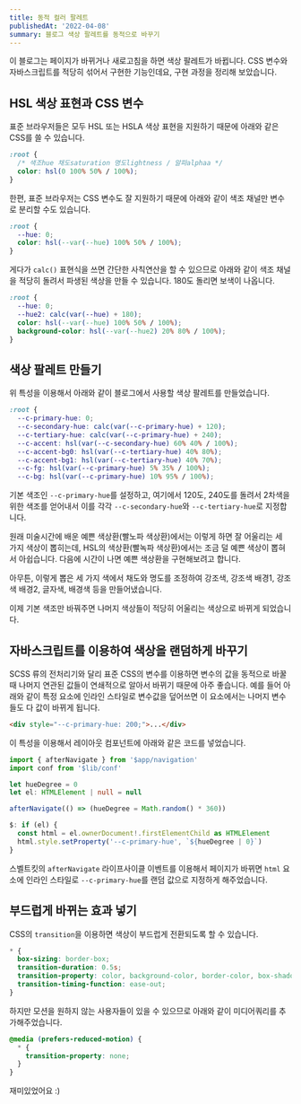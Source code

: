 ```yaml
---
title: 동적 컬러 팔레트
publishedAt: '2022-04-08'
summary: 블로그 색상 팔레트를 동적으로 바꾸기
---
```


이 블로그는 페이지가 바뀌거나 새로고침을 하면 색상 팔레트가 바뀝니다. CSS 변수와 자바스크립트를
적당히 섞어서 구현한 기능인데요, 구현 과정을 정리해 보았습니다.

## HSL 색상 표현과 CSS 변수

표준 브라우저들은 모두 HSL 또는 HSLA 색상 표현을 지원하기 때문에 아래와 같은 CSS를 쓸 수
있습니다.

```css
:root {
  /* 색조hue 채도saturation 명도lightness / 알파alphaa */
  color: hsl(0 100% 50% / 100%);
}
```

한편, 표준 브라우저는 CSS 변수도 잘 지원하기 때문에 아래와 같이 색조 채널만 변수로 분리할 수도
있습니다.

```css
:root {
  --hue: 0;
  color: hsl(--var(--hue) 100% 50% / 100%);
}
```

게다가 `calc()` 표현식을 쓰면 간단한 사칙연산을 할 수 있으므로 아래와 같이 색조 채널을 적당히
돌려서 파생된 색상을 만들 수 있습니다. 180도 돌리면 보색이 나옵니다.

```css
:root {
  --hue: 0;
  --hue2: calc(var(--hue) + 180);
  color: hsl(--var(--hue) 100% 50% / 100%);
  background-color: hsl(--var(--hue2) 20% 80% / 100%);
}
```

## 색상 팔레트 만들기

위 특성을 이용해서 아래와 같이 블로그에서 사용할 색상 팔레트를 만들었습니다.

```css
:root {
  --c-primary-hue: 0;
  --c-secondary-hue: calc(var(--c-primary-hue) + 120);
  --c-tertiary-hue: calc(var(--c-primary-hue) + 240);
  --c-accent: hsl(var(--c-secondary-hue) 60% 40% / 100%);
  --c-accent-bg0: hsl(var(--c-tertiary-hue) 40% 80%);
  --c-accent-bg1: hsl(var(--c-tertiary-hue) 40% 70%);
  --c-fg: hsl(var(--c-primary-hue) 5% 35% / 100%);
  --c-bg: hsl(var(--c-primary-hue) 10% 95% / 100%);
```

기본 색조인 `--c-primary-hue`를 설정하고, 여기에서 120도, 240도를 돌려서 2차색을
위한 색조를 얻어내서 이를 각각 `--c-secondary-hue`와 `--c-tertiary-hue`로 지정합니다.

원래 미술시간에 배운 예쁜 색상환(빨노파 색상환)에서는 이렇게 하면 잘 어울리는 세 가지 색상이
뽑히는데, HSL의 색상환(빨녹파 색상환)에서는 조금 덜 예쁜 색상이 뽑혀서 아쉽습니다. 다음에
시간이 나면 예쁜 색상환을 구현해보려고 합니다.

아무튼, 이렇게 뽑은 세 가지 색에서 채도와 명도를 조정하여 강조색, 강조색 배경1, 강조색 배경2,
글자색, 배경색 등을 만들어냈습니다.

이제 기본 색조만 바꿔주면 나머지 색상들이 적당히 어울리는 색상으로 바뀌게 되었습니다.

## 자바스크립트를 이용하여 색상을 랜덤하게 바꾸기

SCSS 류의 전처리기와 달리 표준 CSS의 변수를 이용하면 변수의 값을 동적으로 바꿀 때 나머지
연관된 값들이 연쇄적으로 알아서 바뀌기 때문에 아주 좋습니다. 예를 들어 아래와 같이 특정 요소에
인라인 스타일로 변수값을 덮어쓰면 이 요소에서는 나머지 변수들도 다 값이 바뀌게 됩니다.

```html
<div style="--c-primary-hue: 200;">...</div>
```

이 특성을 이용해서 레이아웃 컴포넌트에 아래와 같은 코드를 넣었습니다.

```typescript
import { afterNavigate } from '$app/navigation'
import conf from '$lib/conf'

let hueDegree = 0
let el: HTMLElement | null = null

afterNavigate(() => (hueDegree = Math.random() * 360))

$: if (el) {
  const html = el.ownerDocument!.firstElementChild as HTMLElement
  html.style.setProperty('--c-primary-hue', `${hueDegree | 0}`)
}
```

스벨트킷의 `afterNavigate` 라이프사이클 이벤트를 이용해서 페이지가 바뀌면 `html` 요소에
인라인 스타일로 `--c-primary-hue`를 랜덤 값으로 지정하게 해주었습니다.

## 부드럽게 바뀌는 효과 넣기

CSS의 `transition`을 이용하면 색상이 부드럽게 전환되도록 할 수 있습니다.

```css
* {
  box-sizing: border-box;
  transition-duration: 0.5s;
  transition-property: color, background-color, border-color, box-shadow;
  transition-timing-function: ease-out;
}
```

하지만 모션을 원하지 않는 사용자들이 있을 수 있으므로 아래와 같이 미디어쿼리를 추가해주었습니다.

```css
@media (prefers-reduced-motion) {
  * {
    transition-property: none;
  }
}
```

재미있었어요 :)
